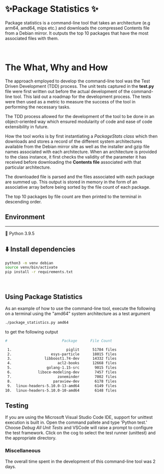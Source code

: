 # ✨Package Statistics ✨
Package statistics is a command-line tool that takes an architecture (e.g arm64, amd64, mips etc.) and downloads the compressed Contents file from a Debian mirror. It outputs the top 10 packages that have the most associated files with them.

<br>

# The What, Why and How
<p>The approach employed to develop the command-line tool was the Test Driven Development (TDD) process. The unit tests captured in the <b>test.py</b> file were first written out before the actual development of the command-line tool. This laid out a roadmap for the development process. The tests were then used as a metric to measure the success of the tool in performing the necessary tasks.</p>
<p>The TDD process allowed for the development of the tool to be done in an object-oriented way which ensured modularity of code and ease of code extensibility in future.</p>
<p>How the tool works is by first instantiating a <i>PackageStats class</i> which then downloads and stores a record of the different system architectures available from the Debian mirror site as well as the installer and gzip file names associated with each architecture. When an architecture is provided to the class instance, it first checks the validity of the parameter it has received before downloading the <b>Contents file</b> associated with that particular architecture.
</p>
<p>The downloaded file is parsed and the files associated with each package are summed up. This output is stored in memory in the form of an associative array before being sorted by the file count of each package. </p>
<p>The top 10 packages by file count are then printed to the terminal in descending order.
</p>

## Environment
<hr>
🐍 Python 3.9.5

<br>

## ⬇️ Install dependencies
```zsh
python3 -m venv debian
source venv/bin/activate
pip install -r requirements.txt
```
<br>

## Using Package Statistics
As an example of how to use the command-line tool, execute the following on a terminal using the "amd64" system architecture as a test argument
```zsh
./package_statistics.py amd64
```
to get the following output
```zsh
#                         Package      File Count

 1.                         piglit      51784 files
 2.                  esys-particle      18015 files
 3.               libboost1.74-dev      14332 files
 4.                     acl2-books      12668 files
 5.                golang-1.15-src       9015 files
 6.            liboce-modeling-dev       7457 files
 7.                     zoneminder       7002 files
 8.                   paraview-dev       6178 files
 9.  linux-headers-5.10.0-13-amd64       6149 files
10.  linux-headers-5.10.0-10-amd64       6148 files
```

## Testing
If you are using the Microsoft Visual Studio Code IDE, support for unittest execution is built in. Open the command pallete and type 'Python test.' Choose <i>Debug All Unit Tests</i> and VSCode will raise a prompt to configure the test framework. Click on the cog to select the test runner (unittest) and the appropriate directory.

### Miscellaneous
The overall time spent in the development of this command-line tool was 2 days.